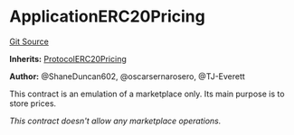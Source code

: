 # ApplicationERC20Pricing
[Git Source](https://github.com/thrackle-io/tron/blob/90f80c15b8a320b76e44e84890aab8b010252d59/src/example/pricing/ApplicationERC20Pricing.sol)

**Inherits:**
[ProtocolERC20Pricing](/src/client/pricing/ProtocolERC20Pricing.sol/contract.ProtocolERC20Pricing.md)

**Author:**
@ShaneDuncan602, @oscarsernarosero, @TJ-Everett

This contract is an emulation of a marketplace only. Its main purpose is to store prices.

*This contract doesn't allow any marketplace operations.*


